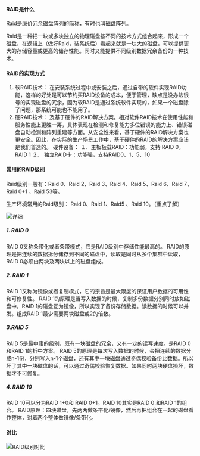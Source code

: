 #### RAID是什么
Raid是廉价冗余磁盘阵列的简称，有时也叫磁盘阵列。

Raid是一种把一块或多块独立的物理磁盘按不同的技术方式组合起来，形成一个磁盘，在逻辑上（做好Raid，装系统后）看起来就是一块大的磁盘，可以提供更大的存储容量或更高的储存性能。同时又能提供不同级别数据冗余备份的一种技术。


#### RAID的实现方式
1. 软RAID技术：
    在安装系统过程中或安装之后，通过自带的软件实现RAID功能，这样的好处是可以节约买RAID设备的成本，便于管理，缺点是没办法很号的实现磁盘的冗余，因为软RAID是通过系统软件实现的，如果一个磁盘除了问题，那系统可能也不能用了。
2. 硬RAID技术：
    及基于硬件的RAID解决方案。相对软件RAID技术在使用性能和服务性能上更胜一筹，具体表现在检测和修复能力多位错误的能力上、错误磁盘自动检测和阵列重建等方面。从安全性来看，基于硬件的RAID解决方案也更安全。因此，在实际的生产场景工作中，基于硬件的RAID的解决方案应该是我们首选的。
    硬件设备：
    １．主板板载RAID：功能弱，支持 RAID 0，RAID 1
    ２.　独立RAID卡：功能强，支持RAID0、1、5、10
#### 常用的RAID级别
Raid级别一般有：Raid 0、Raid 2、Raid 3、Raid 4、Raid 5、Raid 6、Raid 7、Raid 0+1 、Raid 53等。

生产环境常用的Raid级别： Raid 0、Raid 1、Raid5 、Raid 10。（重点了解）

![详细](https://images-1300072815.cos.ap-shenzhen-fsi.myqcloud.com/202004RAID特点.png)

##### 1. RAID 0
RAID 0又称条带化或者条带模式，它是RAID级别中存储性能最高的。
RAID的原理是把连续的数据拆分储存到不同的磁盘中，读取是同时从多个集群中读取，RAID 0必须由两块及两块以上的磁盘组成。
##### 2. RAID 1
RAID 1又称为镜像或者复制模式，它的宗旨是最大限度的保证用户数据的可用性和可修复性。
RAID 1的原理是当写入数据的时候，复制多份数据分别同时放如磁盘中，RAID 1的磁盘互为镜像，所以实现了备份存储数据。读数据的时候可以并发。组成RAID 1最少需要两块磁盘或2的倍数。
##### 3.RAID 5
RAID 5是最中庸的级别，既有一块磁盘的冗余，又有一定的读写速度。是RAID 0和RAID 1的折中方案。
RAID 5的原理是每次写入数据的时候，会把连续的数据分成n-1份，分别写入n-1个磁盘，还有其中一块磁盘通过奇偶校验备份此数据。所以坏了其中一块磁盘的话，可以通过奇偶校验恢复数据。如果同时两块硬盘损坏，数据才不可修复。
##### 4. RAID 10
RAID 10可以分为RAID 1+0和 RAID 0+1。RAID 10其实是RAID 0 和RAID 1的组合。
RAID原理：四块磁盘，先两两做条带化/镜像，然后再把组合在一起的磁盘看作整体，对着两个整体做镜像/条带化。


#### 对比

![RAID级别对比](https://images-1300072815.cos.ap-shenzhen-fsi.myqcloud.com/202004有错误的RAID特点_看图王.png)